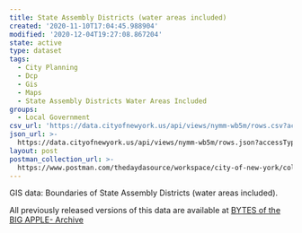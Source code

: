 ```yaml
---
title: State Assembly Districts (water areas included)
created: '2020-11-10T17:04:45.988904'
modified: '2020-12-04T19:27:08.867204'
state: active
type: dataset
tags:
  - City Planning
  - Dcp
  - Gis
  - Maps
  - State Assembly Districts Water Areas Included
groups:
  - Local Government
csv_url: 'https://data.cityofnewyork.us/api/views/nymm-wb5m/rows.csv?accessType=DOWNLOAD'
json_url: >-
  https://data.cityofnewyork.us/api/views/nymm-wb5m/rows.json?accessType=DOWNLOAD
layout: post
postman_collection_url: >-
  https://www.postman.com/thedaydasource/workspace/city-of-new-york/collection/15909983-d66c7177-5377-465a-a212-cf87ea7fb911
---
```

GIS data: Boundaries of State Assembly Districts (water areas included).

All previously released versions of this data are available at <a href="https://www1.nyc.gov/site/planning/data-maps/open-data/bytes-archive.page?sorts[year]=0">BYTES of the BIG APPLE- Archive</a>
